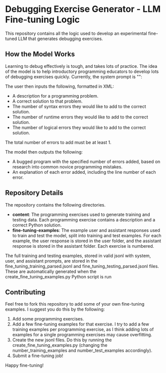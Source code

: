 # Debugging Exercise Generator - LLM Fine-tuning Logic

This repository contains all the logic used to develop an experimental fine-tuned LLM that generates debugging exercises.

## How the Model Works
Learning to debug effectively is tough, and takes lots of practice. The idea of the model is to help introductory programming educators to develop lots of debugging exercises quickly. Currently, the system prompt is "":

The user then inputs the following, formatted in XML:
- A description for a programming problem.
- A correct solution to that problem.
- The number of syntax errors they would like to add to the correct solution.
- The number of runtime errors they would like to add to the correct solution.
- The number of logical errors they would like to add to the correct solution.

The total number of errors to add must be at least 1.

The model then outputs the following:

- A bugged program with the specified number of errors added, based on research into common novice programming mistakes.
- An explanation of each error added, including the line number of each error.

## Repository Details
The repository contains the following directories.
- **content**: The programming exercises used to generate training and testing data. Each programming exercise contains a description and a correct Python solution.
- **fine-tuning-examples**: The example user and assistant responses used to train and test the model, split into training and test examples. For each example, the user response is stored in the user folder, and the assistant response is stored in the assistant folder. Each exercise is numbered.

The full training and testing examples, stored in valid jsonl with system, user, and assistant prompts, are stored in the fine_tuning_training_parsed.jsonl and fine_tuning_testing_parsed.jsonl files. These are automatically generated when the create_fine_tuning_examples.py Python script is run

## Contributing

Feel free to fork this repository to add some of your own fine-tuning examples. I suggest you do this by the following:
1. Add some programming exercises.
2. Add a few fine-tuning examples for that exercise. I try to add a few training examples per programming exercise, as I think adding lots of examples for a single programming exercises may cause overfitting.
3. Create the new jsonl files. Do this by running the create_fine_tuning_examples.py (changing the number_training_examples and number_test_examples accordingly).
4. Submit a fine-tuning job!

Happy fine-tuning!